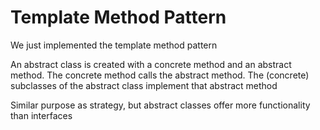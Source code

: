 # Template Method Pattern

We just implemented the template method pattern

An abstract class is created with a concrete method and an abstract method. The concrete method calls the abstract method. The (concrete) subclasses of the abstract class implement that abstract method

Similar purpose as strategy, but abstract classes offer more functionality than interfaces
